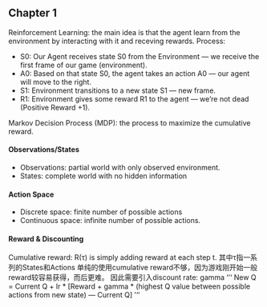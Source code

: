 ## Chapter 1
Reinforcement Learning: the main idea is that the agent learn from the environment by interacting with it and receving rewards. Process:
- S0: Our Agent receives state S0 from the Environment — we receive the first frame of our game (environment).
- A0: Based on that state S0, the agent takes an action A0 — our agent will move to the right.
- S1: Environment transitions to a new state S1 — new frame.
- R1: Environment gives some reward R1 to the agent — we’re not dead (Positive Reward +1).

Markov Decision Process (MDP): the process to maximize the cumulative reward.

#### Observations/States
- Observations: partial world with only observed environment.
- States: complete world with no hidden information

#### Action Space
- Discrete space: finite number of possible actions
- Continuous space: infinite number of possible actions.

#### Reward & Discounting
Cumulative reward: R(τ) is simply adding reward at each step t. 其中τ指一系列的States和Actions
单纯的使用cumulative reward不够，因为游戏刚开始一般reward较容易获得，而后更难。
因此需要引入discount rate: gamma
‘’‘
New Q = Current Q + lr * [Reward + gamma * (highest Q value between possible actions from new state) — Current Q]
’‘’
